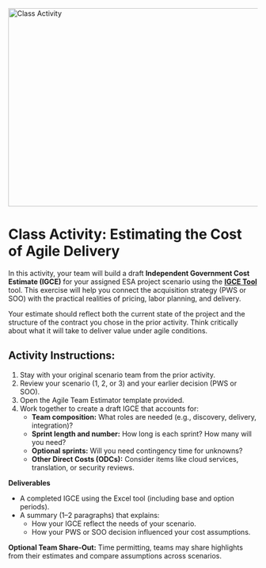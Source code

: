 <img width="1224" height="400" alt="Class Activity" src="https://github.com/user-attachments/assets/73e43727-c7f7-47c2-88de-7c6797f3a974" />

# Class Activity: Estimating the Cost of Agile Delivery

In this activity, your team will build a draft **Independent Government Cost Estimate (IGCE)** for your assigned ESA project scenario using the [**IGCE Tool**](https://github.com/usds/ditap-curriculum-update/blob/main/3_Curriculum/3C_DITAP-Adaptation-Curriculum/3C.1_DITAP-Product-Thinking-And-Acquistions-Curriculum/Module%200/Module%203%20-%20Activity%202%20-%20IGCE%20Template%20-%20Information.csv) tool. This exercise will help you connect the acquisition strategy (PWS or SOO) with the practical realities of pricing, labor planning, and delivery.

Your estimate should reflect both the current state of the project and the structure of the contract you chose in the prior activity. Think critically about what it will take to deliver value under agile conditions.

## Activity Instructions:

1. Stay with your original scenario team from the prior activity.  
2. Review your scenario (1, 2, or 3\) and your earlier decision (PWS or SOO).  
3. Open the Agile Team Estimator template provided.  
4. Work together to create a draft IGCE that accounts for:  
   * **Team composition:** What roles are needed (e.g., discovery, delivery, integration)?  
   * **Sprint length and number:** How long is each sprint? How many will you need?  
   * **Optional sprints:** Will you need contingency time for unknowns?  
   * **Other Direct Costs (ODCs):** Consider items like cloud services, translation, or security reviews.

**Deliverables**

* A completed IGCE using the Excel tool (including base and option periods).  
* A summary (1–2 paragraphs) that explains:  
  * How your IGCE reflect the needs of your scenario.  
  * How your PWS or SOO decision influenced your cost assumptions.

**Optional Team Share-Out:** Time permitting, teams may share highlights from their estimates and compare assumptions across scenarios.
